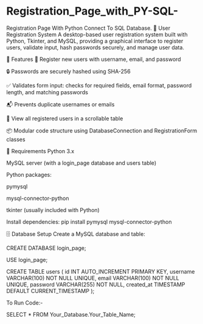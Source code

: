 # Registration_Page_with_PY-SQL-
Registration Page With Python Connect To SQL Database.
📝 User Registration System
A desktop-based user registration system built with Python, Tkinter, and MySQL, providing a graphical interface to register users, validate input, hash passwords securely, and manage user data.

🔧 Features
🧑 Register new users with username, email, and password

🔒 Passwords are securely hashed using SHA-256

✅ Validates form input: checks for required fields, email format, password length, and matching passwords

📬 Prevents duplicate usernames or emails

👀 View all registered users in a scrollable table

📦 Modular code structure using DatabaseConnection and RegistrationForm classes

💾 Requirements
Python 3.x

MySQL server (with a login_page database and users table)

Python packages:

pymysql

mysql-connector-python

tkinter (usually included with Python)

Install dependencies:
pip install pymysql mysql-connector-python

🗄️ Database Setup
Create a MySQL database and table:

CREATE DATABASE login_page;

USE login_page;

CREATE TABLE users (
    id INT AUTO_INCREMENT PRIMARY KEY,
    username VARCHAR(100) NOT NULL UNIQUE,
    email VARCHAR(100) NOT NULL UNIQUE,
    password VARCHAR(255) NOT NULL,
    created_at TIMESTAMP DEFAULT CURRENT_TIMESTAMP
);

To Run Code:-

SELECT * FROM Your_Database.Your_Table_Name;
